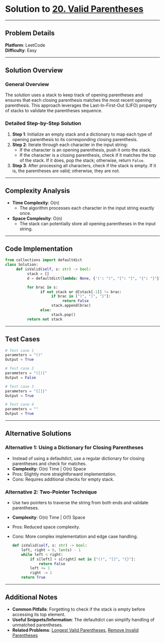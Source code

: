 # Solution to [20. Valid Parentheses](https://leetcode.com/problems/valid-parentheses/)

---

## Problem Details

**Platform**: LeetCode  
**Difficulty**: Easy

---

## Solution Overview

### General Overview

The solution uses a stack to keep track of opening parentheses and ensures that each closing parenthesis matches the most recent opening parenthesis. This approach leverages the Last-In-First-Out (LIFO) property of stacks to validate the parentheses sequence.

### Detailed Step-by-Step Solution

1. **Step 1**: Initialize an empty stack and a dictionary to map each type of opening parenthesis to its corresponding closing parenthesis.
2. **Step 2**: Iterate through each character in the input string:
   - If the character is an opening parenthesis, push it onto the stack.
   - If the character is a closing parenthesis, check if it matches the top of the stack. If it does, pop the stack; otherwise, return `False`.
3. **Step 3**: After processing all characters, check if the stack is empty. If it is, the parentheses are valid; otherwise, they are not.

---

## Complexity Analysis

- **Time Complexity**: O(n)
  - The algorithm processes each character in the input string exactly once.
- **Space Complexity**: O(n)
  - The stack can potentially store all opening parentheses in the input string.

---

## Code Implementation

```python
from collections import defaultdict
class Solution:
     def isValid(self, s: str) -> bool:
          stack = []
          d = defaultdict(lambda: None, {'(': ")", "[": "]", "{": "}"})

          for brac in s:
                if not stack or d[stack[-1]] != brac:
                     if brac in [")", "]", "}"]:
                          return False
                     stack.append(brac)
                else:
                     stack.pop()
          return not stack
```

---

## Test Cases

```python
# Test case 1
parameters = "()"
Output = True

# Test case 2
parameters = "([)]"
Output = False

# Test case 3
parameters = "{[]}"
Output = True

# Test case 4
parameters = ""
Output = True
```

---

## Alternative Solutions

### Alternative 1: Using a Dictionary for Closing Parentheses

- Instead of using a defaultdict, use a regular dictionary for closing parentheses and check for matches.
- **Complexity**: O(n) Time | O(n) Space
- Pros: Slightly more straightforward implementation.
- Cons: Requires additional checks for empty stack.

### Alternative 2: Two-Pointer Technique

- Use two pointers to traverse the string from both ends and validate parentheses.
- **Complexity**: O(n) Time | O(1) Space
- Pros: Reduced space complexity.
- Cons: More complex implementation and edge case handling.

  ```python
  def isValid(self, s: str) -> bool:
      left, right = 0, len(s) - 1
      while left < right:
          if s[left] + s[right] not in ["()", "[]", "{}"]:
              return False
          left += 1
          right -= 1
      return True
  ```

---

## Additional Notes

- **Common Pitfalls**: Forgetting to check if the stack is empty before accessing its top element.
- **Useful Snippets/Information**: The defaultdict can simplify handling of unmatched parentheses.
- **Related Problems**: [Longest Valid Parentheses](https://leetcode.com/problems/longest-valid-parentheses/), [Remove Invalid Parentheses](https://leetcode.com/problems/remove-invalid-parentheses/)
